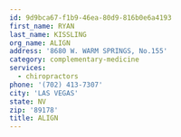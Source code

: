 ```yaml
---
id: 9d9bca67-f1b9-46ea-80d9-816b0e6a4193
first_name: RYAN
last_name: KISSLING
org_name: ALIGN
address: '8680 W. WARM SPRINGS, No.155'
category: complementary-medicine
services:
  - chiropractors
phone: '(702) 413-7307'
city: 'LAS VEGAS'
state: NV
zip: '89178'
title: ALIGN
---
```

